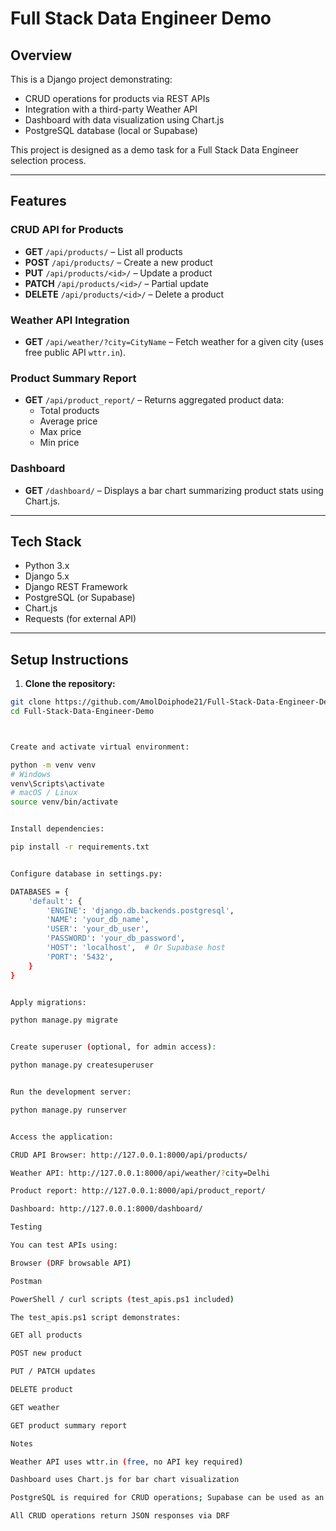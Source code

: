 # Full Stack Data Engineer Demo

## Overview
This is a Django project demonstrating:

- CRUD operations for products via REST APIs
- Integration with a third-party Weather API
- Dashboard with data visualization using Chart.js
- PostgreSQL database (local or Supabase)

This project is designed as a demo task for a Full Stack Data Engineer selection process.

---

## Features

### CRUD API for Products
- **GET** `/api/products/` – List all products
- **POST** `/api/products/` – Create a new product
- **PUT** `/api/products/<id>/` – Update a product
- **PATCH** `/api/products/<id>/` – Partial update
- **DELETE** `/api/products/<id>/` – Delete a product

### Weather API Integration
- **GET** `/api/weather/?city=CityName` – Fetch weather for a given city (uses free public API `wttr.in`).

### Product Summary Report
- **GET** `/api/product_report/` – Returns aggregated product data:
  - Total products
  - Average price
  - Max price
  - Min price

### Dashboard
- **GET** `/dashboard/` – Displays a bar chart summarizing product stats using Chart.js.

---

## Tech Stack
- Python 3.x
- Django 5.x
- Django REST Framework
- PostgreSQL (or Supabase)
- Chart.js
- Requests (for external API)

---

## Setup Instructions

1. **Clone the repository:**
```bash
git clone https://github.com/AmolDoiphode21/Full-Stack-Data-Engineer-Demo.git
cd Full-Stack-Data-Engineer-Demo



Create and activate virtual environment:

python -m venv venv
# Windows
venv\Scripts\activate
# macOS / Linux
source venv/bin/activate


Install dependencies:

pip install -r requirements.txt


Configure database in settings.py:

DATABASES = {
    'default': {
        'ENGINE': 'django.db.backends.postgresql',
        'NAME': 'your_db_name',
        'USER': 'your_db_user',
        'PASSWORD': 'your_db_password',
        'HOST': 'localhost',  # Or Supabase host
        'PORT': '5432',
    }
}


Apply migrations:

python manage.py migrate


Create superuser (optional, for admin access):

python manage.py createsuperuser


Run the development server:

python manage.py runserver


Access the application:

CRUD API Browser: http://127.0.0.1:8000/api/products/

Weather API: http://127.0.0.1:8000/api/weather/?city=Delhi

Product report: http://127.0.0.1:8000/api/product_report/

Dashboard: http://127.0.0.1:8000/dashboard/

Testing

You can test APIs using:

Browser (DRF browsable API)

Postman

PowerShell / curl scripts (test_apis.ps1 included)

The test_apis.ps1 script demonstrates:

GET all products

POST new product

PUT / PATCH updates

DELETE product

GET weather

GET product summary report

Notes

Weather API uses wttr.in (free, no API key required)

Dashboard uses Chart.js for bar chart visualization

PostgreSQL is required for CRUD operations; Supabase can be used as an alternative

All CRUD operations return JSON responses via DRF
